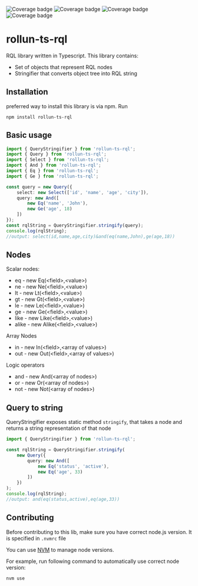 ![Coverage badge](https://img.shields.io/badge/Coverage%20Statements-91.41%25-green.svg)
![Coverage badge](https://img.shields.io/badge/Coverage%20Lines-91.24%25-green.svg)
![Coverage badge](https://img.shields.io/badge/Coverage%20Functions-78.91%25-orange.svg)
![Coverage badge](https://img.shields.io/badge/Coverage%20Branches-82.44%25-green.svg)

# rollun-ts-rql
RQL library written in Typescript.
This library contains:
* Set of objects that represent RQL nodes
* Stringifier that converts object tree into RQL string
## Installation
preferred way to install this library is via npm.
Run

```
npm install rollun-ts-rql
```

## Basic usage
```typescript
import { QueryStringifier } from 'rollun-ts-rql';
import { Query } from 'rollun-ts-rql';
import { Select } from 'rollun-ts-rql';
import { And } from 'rollun-ts-rql';
import { Eq } from 'rollun-ts-rql';
import { Ge } from 'rollun-ts-rql';

const query = new Query({
    select: new Select(['id', 'name', 'age', 'city']),
    query: new And([
        new Eq('name', 'John'),
        new Ge('age', 18)
    ])
});
const rqlString = QueryStringifier.stringify(query);
console.log(rqlString);
//output: select(id,name,age,city)&and(eq(name,John),ge(age,18))
```

## Nodes
Scalar nodes:
* eq - new Eq(&lt;field>,&lt;value>)
* ne - new Ne(&lt;field>,&lt;value>)
* lt - new Lt(&lt;field>,&lt;value>)
* gt - new Gt(&lt;field>,&lt;value>)
* le - new Le(&lt;field>,&lt;value>)
* ge - new Ge(&lt;field>,&lt;value>)
* like - new Like(&lt;field>,&lt;value>)
* alike - new Alike(&lt;field>,&lt;value>)

Array Nodes
* in - new In(&lt;field>,&lt;array of values>)
* out - new Out(&lt;field>,&lt;array of values>)

Logic operators
* and - new And(&lt;array of nodes>)
* or - new Or(&lt;array of nodes>)
* not - new Not(&lt;array of nodes>)

## Query to string
QueryStringifier exposes static method `stringify`, that takes a node
and returns a string representation of that node
```typescript
import { QueryStringifier } from 'rollun-ts-rql';

const rqlString = QueryStringifier.stringify(
    new Query({
        query: new And([
            new Eq('status', 'active'),
            new Eq('age', 33)
        ])
    })
);
console.log(rqlString);
//output: and(eq(status,active),eq(age,33))
```

## Contributing

Before contributing to this lib, make sure you have correct node.js version. It is specified in `.nvmrc` file

You can use [NVM](https://github.com/nvm-sh/nvm) to manage node versions.

For example, run following command to automatically use correct node version:

```shell
nvm use
```
